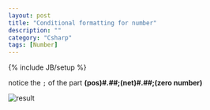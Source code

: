 ```yaml
---
layout: post
title: "Conditional formatting for number"
description: ""
category: "Csharp"
tags: [Number]
---
```

{% include JB/setup %}

<script src="https://gist.github.com/xujihui1985/a81ec5225d5683782e0e.js"></script>

notice the `;` of the part
**(pos)#.##;(net)#.##;(zero number)**

![result](https://skydrive.live.com/embed?cid=9DA6FDBDFB12F7A9&resid=9DA6FDBDFB12F7A9%21356&authkey=ACNnXyzknF6QI3Y)
